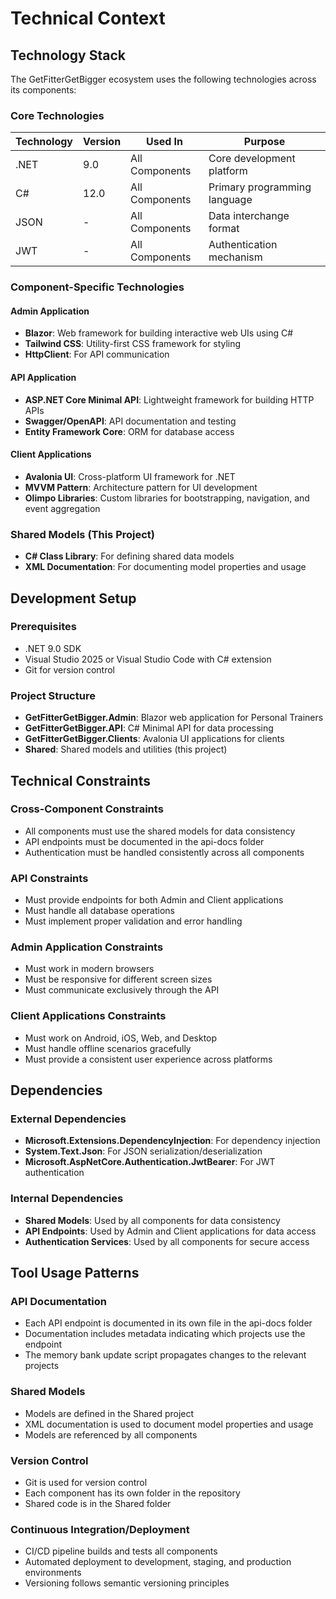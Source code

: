 # Technical Context

## Technology Stack

The GetFitterGetBigger ecosystem uses the following technologies across its components:

### Core Technologies

| Technology | Version | Used In | Purpose |
|------------|---------|---------|---------|
| .NET | 9.0 | All Components | Core development platform |
| C# | 12.0 | All Components | Primary programming language |
| JSON | - | All Components | Data interchange format |
| JWT | - | All Components | Authentication mechanism |

### Component-Specific Technologies

#### Admin Application
- **Blazor**: Web framework for building interactive web UIs using C#
- **Tailwind CSS**: Utility-first CSS framework for styling
- **HttpClient**: For API communication

#### API Application
- **ASP.NET Core Minimal API**: Lightweight framework for building HTTP APIs
- **Swagger/OpenAPI**: API documentation and testing
- **Entity Framework Core**: ORM for database access

#### Client Applications
- **Avalonia UI**: Cross-platform UI framework for .NET
- **MVVM Pattern**: Architecture pattern for UI development
- **Olimpo Libraries**: Custom libraries for bootstrapping, navigation, and event aggregation

### Shared Models (This Project)
- **C# Class Library**: For defining shared data models
- **XML Documentation**: For documenting model properties and usage

## Development Setup

### Prerequisites
- .NET 9.0 SDK
- Visual Studio 2025 or Visual Studio Code with C# extension
- Git for version control

### Project Structure
- **GetFitterGetBigger.Admin**: Blazor web application for Personal Trainers
- **GetFitterGetBigger.API**: C# Minimal API for data processing
- **GetFitterGetBigger.Clients**: Avalonia UI applications for clients
- **Shared**: Shared models and utilities (this project)

## Technical Constraints

### Cross-Component Constraints
- All components must use the shared models for data consistency
- API endpoints must be documented in the api-docs folder
- Authentication must be handled consistently across all components

### API Constraints
- Must provide endpoints for both Admin and Client applications
- Must handle all database operations
- Must implement proper validation and error handling

### Admin Application Constraints
- Must work in modern browsers
- Must be responsive for different screen sizes
- Must communicate exclusively through the API

### Client Applications Constraints
- Must work on Android, iOS, Web, and Desktop
- Must handle offline scenarios gracefully
- Must provide a consistent user experience across platforms

## Dependencies

### External Dependencies
- **Microsoft.Extensions.DependencyInjection**: For dependency injection
- **System.Text.Json**: For JSON serialization/deserialization
- **Microsoft.AspNetCore.Authentication.JwtBearer**: For JWT authentication

### Internal Dependencies
- **Shared Models**: Used by all components for data consistency
- **API Endpoints**: Used by Admin and Client applications for data access
- **Authentication Services**: Used by all components for secure access

## Tool Usage Patterns

### API Documentation
- Each API endpoint is documented in its own file in the api-docs folder
- Documentation includes metadata indicating which projects use the endpoint
- The memory bank update script propagates changes to the relevant projects

### Shared Models
- Models are defined in the Shared project
- XML documentation is used to document model properties and usage
- Models are referenced by all components

### Version Control
- Git is used for version control
- Each component has its own folder in the repository
- Shared code is in the Shared folder

### Continuous Integration/Deployment
- CI/CD pipeline builds and tests all components
- Automated deployment to development, staging, and production environments
- Versioning follows semantic versioning principles
